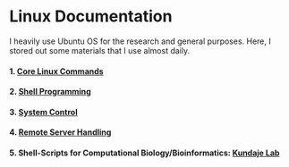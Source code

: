 # Linux Documentation

I heavily use Ubuntu OS for the research and general purposes. Here, I stored out some materials that I use almost daily.

#### 1. [ Core Linux Commands ](https://github.com/mrzResearchArena/Linux-Documentation/blob/master/LinuxCommands.md)
#### 2. [ Shell Programming ](https://github.com/mrzResearchArena/Linux-Documentation/blob/master/ShellProgramming.md)
#### 3. [ System Control ](https://github.com/mrzResearchArena/Linux-Documentation/blob/master/system.md)
#### 4. [ Remote Server Handling ](https://github.com/mrzResearchArena/Linux-Documentation/blob/master/RemoteServerHandling.md)
#### 5. Shell-Scripts for Computational Biology/Bioinformatics: [Kundaje Lab](https://sites.google.com/site/anshulkundaje/inotes/programming/shell-scripts)


